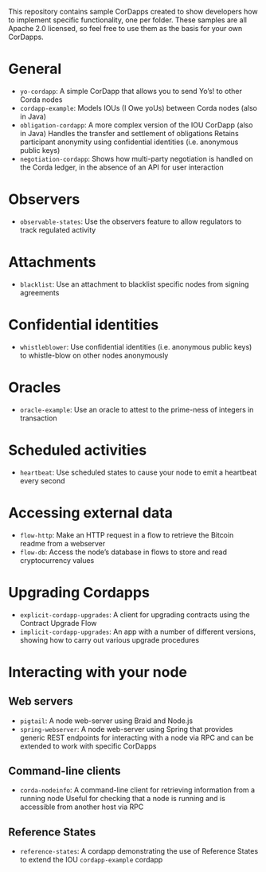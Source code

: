 This repository contains sample CorDapps created to show developers how to implement specific functionality, one per folder. These samples are all Apache 2.0 licensed, so feel free to use them as the basis for your own CorDapps.

# General

* `yo-cordapp`: A simple CorDapp that allows you to send Yo’s! to other Corda nodes
* `cordapp-example`: Models IOUs (I Owe yoUs) between Corda nodes (also in Java)
* `obligation-cordapp`: A more complex version of the IOU CorDapp (also in Java) Handles the transfer and settlement of obligations Retains participant anonymity using confidential identities (i.e. anonymous public keys)
* `negotiation-cordapp`: Shows how multi-party negotiation is handled on the Corda ledger, in the absence of an API for user interaction

# Observers

* `observable-states`: Use the observers feature to allow regulators to track regulated activity

# Attachments

* `blacklist`: Use an attachment to blacklist specific nodes from signing agreements

# Confidential identities

* `whistleblower`: Use confidential identities (i.e. anonymous public keys) to whistle-blow on other nodes anonymously

# Oracles

* `oracle-example`: Use an oracle to attest to the prime-ness of integers in transaction

# Scheduled activities

* `heartbeat`: Use scheduled states to cause your node to emit a heartbeat every second

# Accessing external data

* `flow-http`: Make an HTTP request in a flow to retrieve the Bitcoin readme from a webserver
* `flow-db`: Access the node’s database in flows to store and read cryptocurrency values

# Upgrading Cordapps

* `explicit-cordapp-upgrades`: A client for upgrading contracts using the Contract Upgrade Flow
* `implicit-cordapp-upgrades`: An app with a number of different versions, showing how to carry out various upgrade procedures

# Interacting with your node

## Web servers

* `pigtail`: A node web-server using Braid and Node.js
* `spring-webserver`: A node web-server using Spring that provides generic REST endpoints for interacting with a node via RPC and can be extended to work with specific CorDapps

## Command-line clients

* `corda-nodeinfo`: A command-line client for retrieving information from a running node Useful for checking that a node is running and is accessible from another host via RPC

## Reference States

* `reference-states`: A cordapp demonstrating the use of Reference States to extend the IOU `cordapp-example` cordapp
